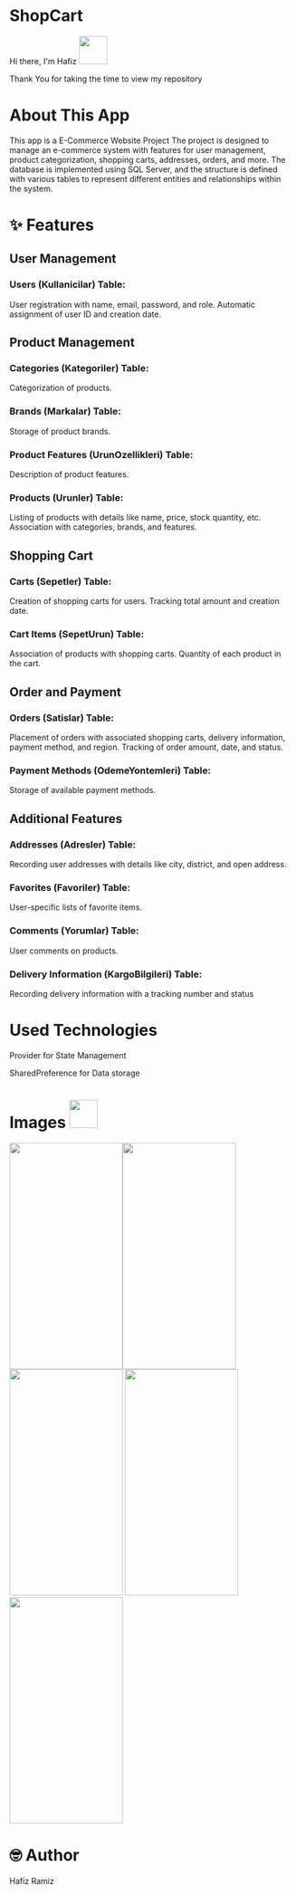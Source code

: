 # ShopCart 
Hi there, I'm Hafiz <img src="https://user-images.githubusercontent.com/102408138/181803992-c16d979a-e758-425b-8561-45bdf4fd04ec.gif" width="50" height="50" />

Thank You for taking the time to view my repository
# About This App
This app is a E-Commerce Website Project
The project is designed to manage an e-commerce system with features for user management, product categorization, shopping carts, addresses, orders, and more. The database is implemented using SQL Server, and the structure is defined with various tables to represent different entities and relationships within the system.

# ✨ Features

## User Management
### Users (Kullanicilar) Table:
User registration with name, email, password, and role.
Automatic assignment of user ID and creation date.
## Product Management

### Categories (Kategoriler) Table:
Categorization of products.
### Brands (Markalar) Table:

Storage of product brands.
### Product Features (UrunOzellikleri) Table:

Description of product features.
### Products (Urunler) Table:

Listing of products with details like name, price, stock quantity, etc.
Association with categories, brands, and features.
## Shopping Cart
### Carts (Sepetler) Table:

Creation of shopping carts for users.
Tracking total amount and creation date.
### Cart Items (SepetUrun) Table:

Association of products with shopping carts.
Quantity of each product in the cart.
## Order and Payment
### Orders (Satislar) Table:

Placement of orders with associated shopping carts, delivery information, payment method, and region.
Tracking of order amount, date, and status.
### Payment Methods (OdemeYontemleri) Table:

Storage of available payment methods.
## Additional Features
### Addresses (Adresler) Table:

Recording user addresses with details like city, district, and open address.
### Favorites (Favoriler) Table:

User-specific lists of favorite items.
### Comments (Yorumlar) Table:

User comments on products.
### Delivery Information (KargoBilgileri) Table:

Recording delivery information with a tracking number and status
# Used Technologies

Provider for State Management

SharedPreference for Data storage

# Images <img src="https://user-images.githubusercontent.com/102408138/181803745-a7421993-ec40-4ac6-bc71-9f7cf25dbb4d.gif" width="50" height="50" />
<img src="https://user-images.githubusercontent.com/102408138/181799966-0a7d0ca3-ca76-4235-bdc1-d2ff5c31ef7f.jpg" width="200" height="400" /><img src="https://user-images.githubusercontent.com/102408138/181801178-6c3698dc-57d6-4d5a-bd6f-6f7c7b846788.jpg"  width="200" height="400" />
<img src="https://user-images.githubusercontent.com/102408138/181802181-17ccb66d-1867-420c-9014-cceb046e0695.jpg" width="200" height="400" />
<img src="https://user-images.githubusercontent.com/102408138/181802926-3097865b-d0ae-49c4-96f5-fbcafcd402f1.jpg" width="200" height="400" />
<img src="https://user-images.githubusercontent.com/102408138/181803085-d2d9c699-e950-48aa-8131-886b5e0fbd4f.jpg" width="200" height="400" />

# 🤓 Author

Hafiz Ramiz


